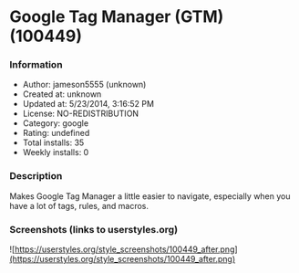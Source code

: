# Google Tag Manager (GTM) (100449)

### Information
- Author: jameson5555 (unknown)
- Created at: unknown
- Updated at: 5/23/2014, 3:16:52 PM
- License: NO-REDISTRIBUTION
- Category: google
- Rating: undefined
- Total installs: 35
- Weekly installs: 0


### Description
Makes Google Tag Manager a little easier to navigate, especially when you have a lot of tags, rules, and macros.


### Screenshots (links to userstyles.org)
![https://userstyles.org/style_screenshots/100449_after.png](https://userstyles.org/style_screenshots/100449_after.png)


